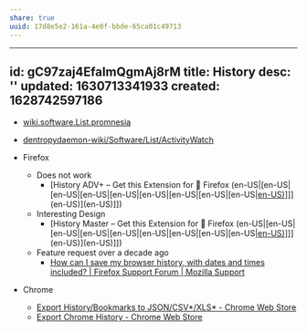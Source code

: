 ```yaml
---
share: true
uuid: 17d8e5e2-161a-4e0f-bbde-65ca01c49713
---
```

---
id: gC97zaj4EfaImQgmAj8rM
title: History
desc: ''
updated: 1630713341933
created: 1628742597186
---

* [wiki.software.List.promnesia](/undefined)
* [dentropydaemon-wiki/Software/List/ActivityWatch](/undefined)

* Firefox
  * Does not work
    * [History ADV+ – Get this Extension for 🦊 Firefox (en-US|[en-US|[en-US|[en-US|[en-US|[en-US|[en-US|[en-US|[en-US|[en-US)](/undefined)]]](en-US)](en-US)]])
  * Interesting Design
    * [History Master – Get this Extension for 🦊 Firefox (en-US|[en-US|[en-US|[en-US|[en-US|[en-US|[en-US|[en-US|[en-US|[en-US)](/undefined)]]](en-US)](en-US)]])
  * Feature request over a decade ago
    * [How can I save my browser history, with dates and times included? | Firefox Support Forum | Mozilla Support](https://support.mozilla.org/bm/questions/754699)
* Chrome
  * [Export History/Bookmarks to JSON/CSV*/XLS* - Chrome Web Store](https://chrome.google.com/webstore/detail/export-historybookmarks-t/dcoegfodcnjofhjfbhegcgjgapeichlf?hl=en-US&authuser=1)
  * [Export Chrome History - Chrome Web Store](https://chrome.google.com/webstore/detail/export-chrome-history/dihloblpkeiddiaojbagoecedbfpifdj?hl=en-US&authuser=1)
